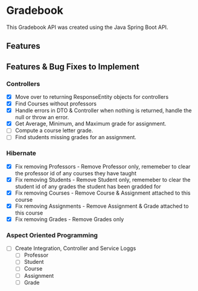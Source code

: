 # Gradebook

This Gradebook API was created using the Java Spring Boot API.

## Features

## Features & Bug Fixes to Implement

### Controllers

- [x] Move over to returning ResponseEntity objects for controllers
- [x] Find Courses without professors
- [x] Handle errors in DTO & Controller when nothing is returned, handle the null or throw an error.
- [x] Get Average, Minimum, and Maximum grade for assignment.
- [ ] Compute a course letter grade.
- [ ] Find students missing grades for an assignment.

### Hibernate

- [x] Fix removing Professors - Remove Professor only, rememeber to clear the professor id of any courses they have taught
- [x] Fix removing Students - Remove Student only, rememeber to clear the student id of any grades the student has been gradded for
- [x] Fix removing Courses - Remove Course & Assignment attached to this course
- [x] Fix removing Assignments - Remove Assignment & Grade attached to this course
- [x] Fix removing Grades - Remove Grades only

### Aspect Oriented Programming

- [ ] Create Integration, Controller and Service Loggs
  - [ ] Professor
  - [ ] Student
  - [ ] Course
  - [ ] Assignment
  - [ ] Grade
